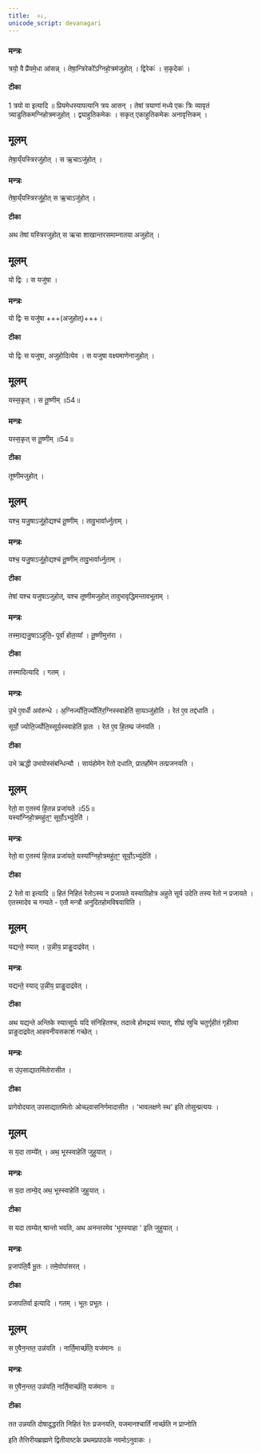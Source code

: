 ```yaml
---
title:  ०८,
unicode_script: devanagari
---
```



### मन्त्रः
त्रयो॒ वै प्रै॑यमे॒धा आ॑सन्न् ।
तेषा॒न्त्रिरेको᳚ऽग्निहो॒त्रम॑जुहोत् ।
द्विरेकः॑ ।
स॒कृदेकः॑ ।
#### टीका
1 त्रयो वा इत्यादि ॥ प्रियमेधस्यापत्यानि त्रय आसन् । तेषां त्रयाणां मध्ये एकः त्रिः व्यावृतं त्र्याडुतिकमग्निहोत्रमजुहोत् । द्व्याहुतिकमेकः । सकृत् एकाहुतिकमेकः अनावृत्तिकम् ।
## मूलम्
तेषा॒य्ँयस्त्रिरजु॑होत् ।
स ऋ॒चाऽजु॑होत् ।
### मन्त्रः
तेषा॒य्ँयस्त्रिरजु॑हो॒त् स ऋ॒चाऽजु॑होत् ।
#### टीका
अथ तेषां यस्त्रिरजुहोत् स ऋचा शाखान्तरसमाम्नातया अजुहोत् ।
## मूलम्
यो द्विः ।
स यजु॑षा ।
### मन्त्रः
यो द्विः स यजु॑षा +++(अजुहोत्)+++।
#### टीका

यो द्विः स यजुषा, अजुहोदित्येव ।
स यजुषा वक्ष्यमाणेनाजुहोत् ।

## मूलम्
यस्स॒कृत् ।
स तू॒ष्णीम् ॥54॥  
### मन्त्रः
यस्स॒कृत् स तू॒ष्णीम् ॥54॥  
#### टीका
तूष्णीमजुहोत् ।
## मूलम्

यश्च॒ यजु॒षाऽजु॑हो॒द्यश्च॑ तू॒ष्णीम् ।
तावु॒भावा᳚र्ध्नुताम् ।
### मन्त्रः

यश्च॒ यजु॒षाऽजु॑हो॒द्यश्च॑ तू॒ष्णीम् तावु॒भावा᳚र्ध्नुताम् ।
#### टीका
तेषां यश्च यजुषाऽजुहोत्, यश्च तूष्णीमजुहोत् तावुभावृद्धिमन्तावभूताम् ।
### मन्त्रः
तस्मा॒द्यजु॒षाऽऽहु॑ति॒ᳶ पूर्वा॑ होत॒व्या᳚ ।
तू॒ष्णीमुत्त॑रा ।

#### टीका
तस्मादित्यादि । गतम् ।
### मन्त्रः
उ॒भे ए॒वर्धी अव॑रुन्धे ।
अ॒ग्निर्ज्योति॒र्ज्योति॑र॒ग्निस्स्वाहेति॑ सा॒यञ्जु॑होति ।
रेत॑ ए॒व तद्द॑धाति ।

सूर्यो॒ ज्योति॒र्ज्योति॒स्सूर्य॒स्स्वाहेति॑ प्रा॒तः ।
रेत॑ ए॒व हि॒तम्प्र ज॑नयति ।
#### टीका
उभे ऋद्धी उभयोस्संबन्धिन्यौ । सायंहोमेन रेतो दधाति, प्रातर्होमेन तत्प्रजनयति ।
## मूलम्
रेतो॒ वा ए॒तस्य॑ हि॒तन्न प्रजा॑यते ॥55॥  
यस्या᳚ग्निहो॒त्रमहु॑त॒ꣳ॒ सूर्यो॒ऽभ्यु॑देति॑ ।

### मन्त्रः
रेतो॒ वा ए॒तस्य॑ हि॒तन्न प्रजा॑यते॒ यस्या᳚ग्निहो॒त्रमहु॑त॒ꣳ॒ सूर्यो॒ऽभ्यु॑देति॑ ।

#### टीका
2 रेतो वा इत्यादि ॥ हितं निहितं रेतोऽस्य न प्रजायते यस्याग्रिहोत्र अहुते सूर्य उदेति तस्य रेतो न प्रजायते । एतस्मादेव च गम्यते - एतौ मन्त्रौ अनुदितहोमविषयाविति ।
## मूलम्
यद्यन्ते॒ स्यात् ।
उ॒न्नीय॒ प्राङु॒दाद्र॑वेत् ।
### मन्त्रः
यद्यन्ते॒ स्याद् उ॒न्नीय॒ प्राङु॒दाद्र॑वेत् ।
#### टीका
अथ यद्यन्ते अन्तिके स्यात्सूर्यः यदि संनिहितश्च, तदात्वे होमद्रव्यं स्यात्, शीघ्रं स्रुचि चतुर्गृहीतं गृहीत्वा प्राङुदाद्रवेत् आहवनीयसकाशं गच्छेत् ।
### मन्त्रः
स उ॑प॒साद्यातमि॑तोरासीत ।

#### टीका
प्रागेवोदयात् उपसाद्यातमितोः ओच्छ्वासनिर्गमादासीत । 'भावलक्षणे स्थ' इति तोसुन्प्रत्ययः ।
## मूलम्
स य॒दा ताम्ये᳚त् ।
अथ॒ भूस्स्वाहेति॑ जुहुयात् ।
### मन्त्रः
स य॒दा ताम्ये॒द् अथ॒ भूस्स्वाहेति॑ जुहुयात् ।
#### टीका
स यदा ताम्येत् श्रान्तो भवति, अथ अनन्तरमेव 'भूस्स्याहा ' इति जुहुयात् ।
### मन्त्रः
प्र॒जाप॑ति॒र्वै भू॒तः ।
तमे॒वोपा॑सरत् ।
#### टीका
प्रजापतिर्वा इत्यादि । गतम् । भूतः प्रभूतः ।
## मूलम्
स ए॒वैन॒न्तत॒ उन्न॑यति ।
नार्ति॒मार्च्छ॑ति॒ यज॑मानः ॥

### मन्त्रः
स ए॒वैन॒न्तत॒ उन्न॑यति॒ नार्ति॒मार्च्छ॑ति॒ यज॑मानः ॥
#### टीका
तत उन्नयति दोषादुद्धरति निहितं रेतः प्रजनयति, यजमानश्चार्तिं नार्च्छति न प्राप्नोति


इति तैत्तिरीयब्राह्मणे द्वितीयाष्टके प्रथमप्रपाठके नवमोऽनुवाकः ।  
